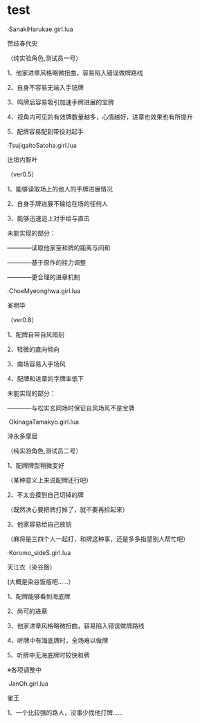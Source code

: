 # test

·SanakiHarukae.girl.lua

赞歧春代央

（纯实验角色,测试员一号）

1、他家进章风格略微扭曲，容易陷入错误做牌路线

2、自身不容易无端入手铳牌

3、鸣牌后容易吸引加速手牌进展的宝牌

4、视角内可见的有效牌数量越多，心情越好，进章也效果也有所提升

5、配牌容易配到带役对起手



·TsujigaitoSatoha.girl.lua
  
  辻垣内智叶
  
  （ver0.5）
  
  1、能够读取场上的他人的手牌进展情况
  
  2、自身手牌进展不输给在场的任何人
  
  3、能够迅速追上对手给与直击
  
  未能实现的部分：
  
  ————读取他家至和牌的距离与间和
  
  ————基于原作的挂力调整
  
  ————更合理的进章机制
  
  
  
·ChoeMyeonghwa.girl.lua
  
  雀明华
  
  （ver0.8）
  
  1、配牌自带自风暗刻
  
  2、轻微的直向倾向
  
  3、南场容易入手场风
  
  4、配牌和进章的字牌率低下
  
  未能实现的部分：
  
  ————与松实玄同场时保证自风场风不是宝牌
  
  ·OkinagaTamakyo.girl.lua
  
  沖永多摩居
  
  
（纯实验角色,测试员二号）

1、配牌牌型稍微变好

（某种意义上来说配牌还行吧）

2、不太会摸到自己切掉的牌

（既然决心要把牌打掉了，就不要再捡起来）

3、他家容易给自己放铳

（麻将是三四个人一起打，和牌这种事，还是多多指望别人帮忙吧）


·Koromo_sideS.girl.lua

天江衣（染谷飯）

(大概是染谷饭版吧……）

1、配牌能够看到海底牌

2、尚可的进章

3、他家进章风格略微扭曲，容易陷入错误做牌路线

4、听牌中有海底牌时，全场难以做牌

5、听牌中无海底牌时较快和牌

※各项调整中

·JanOh.girl.lua

雀王

1、一个比较强的路人，没事少找他打牌……
